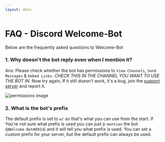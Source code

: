 ```yaml
---
layout: docs
---
```


# FAQ - Discord Welcome-Bot

Below are the frequently asked questions to Welcome-Bot

### 1. Why doesn't the bot reply even when I mention it?
Ans: Please check whether the bot has permissions to `View Channels`, `Send Messages` & `Embed Links`. *CHECK THIS IN THE CHANNEL YOU WANT TO USE THE BOT IN.*
Now try again, If it still doesn't work, it's a bug, join the [support server] and report it.

![permissions image](https://welcome-bot.github.io/assets/img/permissions.png)

### 2. What is the bot's prefix

The default prefix is set to `w/` so that's what you can use from the start. If You're not sure what prefix is used you can just `@-mention` the bot (`@Welcome-Bot#0914`) and it will tell you what prefix is used. You can set a custom prefix for your server, but the default prefix can always be used.

<!--Links-->
[support server]: https://dsc.gg/welcome-bot-guild

